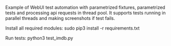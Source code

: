 Example of WebUI test automation with parametrized fixtures, parametrized tests and processing api requests in thread pool.
It supports tests running in parallel threads and making screenshots if test fails.

Install all required modules:
sudo pip3 install -r requirements.txt

Run tests:
python3 test_imdb.py

